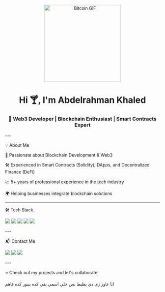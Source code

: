 <p align="center">  
  <img src="https://media.giphy.com/media/LmNwrBhejkK9EFP504/giphy.gif" width="250" alt="Bitcoin GIF"/>  
</p>  <h1 align="center">Hi 🍸, I'm Abdelrahman Khaled</h1>  
<h3 align="center">🚀 Web3 Developer | Blockchain Enthusiast | Smart Contracts Expert</h3>  
---

💡 About Me

🔗 Passionate about Blockchain Development & Web3

🛠 Experienced in Smart Contracts (Solidity), DApps, and Decentralized Finance (DeFi)

📈 5+ years of professional experience in the tech industry

🌍 Helping businesses integrate blockchain solutions



---

🛠 Tech Stack

<p align="left">  
  <img src="https://img.shields.io/badge/-Solidity-363636?style=for-the-badge&logo=solidity&logoColor=white" />  
  <img src="https://img.shields.io/badge/-Ethereum-3C3C3D?style=for-the-badge&logo=ethereum&logoColor=white" />  
  <img src="https://img.shields.io/badge/-JavaScript-F7DF1E?style=for-the-badge&logo=javascript&logoColor=black" />  
  <img src="https://img.shields.io/badge/-Node.js-339933?style=for-the-badge&logo=node.js&logoColor=white" />  
  <img src="https://img.shields.io/badge/-React-61DAFB?style=for-the-badge&logo=react&logoColor=black" />  
</p>  
---

📬 Contact Me

<p align="left">  
  <a href="mailto:abdokok1011@gmail.com"><img src="https://img.shields.io/badge/Email-D14836?style=for-the-badge&logo=gmail&logoColor=white" /></a>  
  <a href="https://t.me/Abdelrahman_Khaleddd"><img src="https://img.shields.io/badge/Telegram-2CA5E0?style=for-the-badge&logo=telegram&logoColor=white" /></a>  
  <a href="https://discordapp.com/users/pimbo3462"><img src="https://img.shields.io/badge/Discord-7289DA?style=for-the-badge&logo=discord&logoColor=white" /></a>  
</p>  
---

⭐ Check out my projects and let's collaborate!

انا عاوز زي دي بظبط بس خلي اسمي بقي كده بينور كده فاهم

